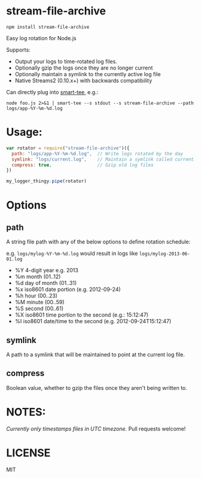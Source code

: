 stream-file-archive
===================

`npm install stream-file-archive`

Easy log rotation for Node.js

Supports:
  * Output your logs to time-rotated log files.
  * Optionally gzip the logs once they are no longer current
  * Optionally maintain a symlink to the currently active log file
  * Native Streams2 (0.10.x+) with backwards compatibility

Can directly plug into [smart-tee](http://npm.im/smart-tee), e.g.:

```
node foo.js 2>&1 | smart-tee --s stdout --s stream-file-archive --path logs/app-%Y-%m-%d.log
```

Usage:
======

```javascript
var rotator = require("stream-file-archive")({
  path: "logs/app-%Y-%m-%d.log",  // Write logs rotated by the day
  symlink: "logs/current.log",    // Maintain a symlink called current.log
  compress: true,                 // Gzip old log files
})

my_logger_thingy.pipe(rotator)
```

Options
=======

path
----

A string file path with any of the below options to define rotation schedule:

e.g. `logs/mylog-%Y-%m-%d.log` would result in logs like `logs/mylog-2013-06-01.log`

  * %Y 4-digit year e.g. 2013
  * %m month (01..12)
  * %d day of month (01..31)
  * %x iso8601 date portion (e.g. 2012-09-24)
  * %h hour (00..23)
  * %M minute (00..59)
  * %S second (00..61)
  * %X iso8601 time portion to the second (e.g.: 15:12:47)
  * %I iso8601 date/time to the second (e.g. 2012-09-24T15:12:47)

symlink
-------

A path to a symlink that will be maintained to point at the current log file.

compress
--------

Boolean value, whether to gzip the files once they aren't being written to.

NOTES:
======

*Currently only timestamps files in UTC timezone.* Pull requests welcome!

LICENSE
=======

MIT